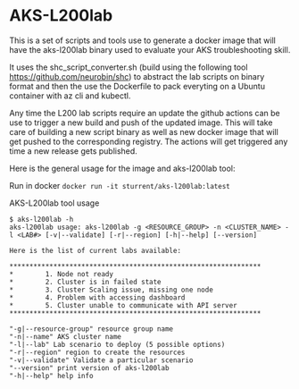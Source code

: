 # AKS-L200lab

This is a set of scripts and tools use to generate a docker image that will have the aks-l200lab binary used to evaluate your AKS troubleshooting skill.

It uses the shc_script_converter.sh (build using the following tool https://github.com/neurobin/shc) to abstract the lab scripts on binary format and then the use the Dockerfile to pack everyting on a Ubuntu container with az cli and kubectl.

Any time the L200 lab scripts require an update the github actions can be use to trigger a new build and push of the updated image.
This will take care of building a new script binary as well as new docker image that will get pushed to the corresponding registry.
The actions will get triggered any time a new release gets published.

Here is the general usage for the image and aks-l200lab tool:

Run in docker
```docker run -it sturrent/aks-l200lab:latest```

AKS-L200lab tool usage
```
$ aks-l200lab -h
aks-l200lab usage: aks-l200lab -g <RESOURCE_GROUP> -n <CLUSTER_NAME> -l <LAB#> [-v|--validate] [-r|--region] [-h|--help] [--version]

Here is the list of current labs available:

***************************************************************
*        1. Node not ready
*        2. Cluster is in failed state
*        3. Cluster Scaling issue, missing one node
*        4. Problem with accessing dashboard
*        5. Cluster unable to communicate with API server
***************************************************************

"-g|--resource-group" resource group name
"-n|--name" AKS cluster name
"-l|--lab" Lab scenario to deploy (5 possible options)
"-r|--region" region to create the resources
"-v|--validate" Validate a particular scenario
"--version" print version of aks-l200lab
"-h|--help" help info
```
